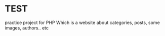 # TEST
practice project for PHP 
Which is a website about categories, posts, some images, authors.. etc
